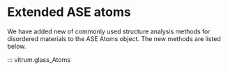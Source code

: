 
# Extended ASE atoms
We have added new of commonly used structure analysis methods for disordered materials to the ASE Atoms object. The new methods are listed below.

::: vitrum.glass_Atoms